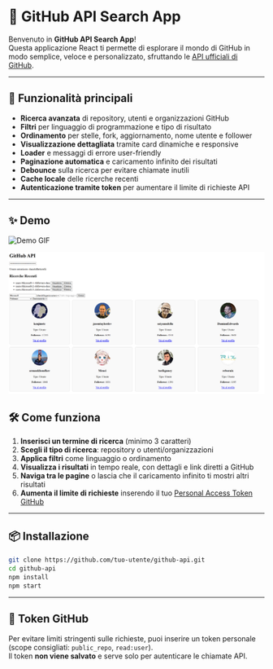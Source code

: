 # 🔎 GitHub API Search App

Benvenuto in **GitHub API Search App**!  
Questa applicazione React ti permette di esplorare il mondo di GitHub in modo semplice, veloce e personalizzato, sfruttando le [API ufficiali di GitHub](https://docs.github.com/en/rest).

---

## 🚀 Funzionalità principali

- **Ricerca avanzata** di repository, utenti e organizzazioni GitHub
- **Filtri** per linguaggio di programmazione e tipo di risultato
- **Ordinamento** per stelle, fork, aggiornamento, nome utente e follower
- **Visualizzazione dettagliata** tramite card dinamiche e responsive
- **Loader** e messaggi di errore user-friendly
- **Paginazione automatica** e caricamento infinito dei risultati
- **Debounce** sulla ricerca per evitare chiamate inutili
- **Cache locale** delle ricerche recenti
- **Autenticazione tramite token** per aumentare il limite di richieste API

---

## ✨ Demo

![Demo GIF](demo.gif) <!-- Sostituisci con una gif/screenshot se disponibile -->

![alt text](image.png)

## 🛠️ Come funziona

1. **Inserisci un termine di ricerca** (minimo 3 caratteri)
2. **Scegli il tipo di ricerca**: repository o utenti/organizzazioni
3. **Applica filtri** come linguaggio o ordinamento
4. **Visualizza i risultati** in tempo reale, con dettagli e link diretti a GitHub
5. **Naviga tra le pagine** o lascia che il caricamento infinito ti mostri altri risultati
6. **Aumenta il limite di richieste** inserendo il tuo [Personal Access Token GitHub](https://github.com/settings/tokens)

---

## 📦 Installazione

```bash
git clone https://github.com/tuo-utente/github-api.git
cd github-api
npm install
npm start
```

---

## 🔐 Token GitHub

Per evitare limiti stringenti sulle richieste, puoi inserire un token personale (scope consigliati: `public_repo`, `read:user`).  
Il token **non viene salvato** e serve solo per autenticare le chiamate API.
